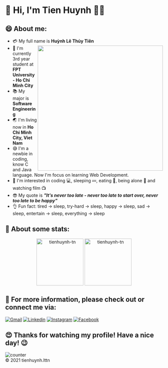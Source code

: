 # :wave: Hi, I'm Tien Huynh :man_technologist:

## :smile: About me:

- :credit_card: My full name is **Huỳnh Lê Thủy Tiên** <img src="https://i.pinimg.com/originals/df/1a/ff/df1aff8395678d11b99b575f0e3b19d5.gif" width="400" align="right"/>
- :school: I'm currently 3rd year student at **FPT University - Ho Chi Minh City**
- :books: My major is **Software Engineering**
- :earth_asia: I'm living now in **Ho Chi Minh City, Viet Nam**
- :sweat_smile: I'm a newbie in coding, know C and Java language. Now I'm focus on learning Web Development.
- :monocle_face: I'm interested in coding :computer:, sleeping :zzz:, eating :cut_of_meat:, being alone :zany_face: and watching film :tv:
- :sunglasses: My quote is ***"It's never too late - never too late to start over, never too late to be happy"*** 
- :ok_hand: Fun fact: tired -> sleep, try-hard -> sleep, happy -> sleep, sad -> sleep, entertain -> sleep, everything -> sleep

## 🌟 About some stats:
<div align="center">
<img height="150em" src="https://github-readme-stats.vercel.app/api/top-langs?username=tienhuynh-tn&layout=compact&&bg_color=ffa07a,ffd700,23df74&title_color=fff&text_color=fff" alt="tienhuynh-tn"/> <img height="150em" src="https://github-readme-stats.vercel.app/api?username=tienhuynh-tn&show_icons=true&&bg_color=ffa07a,ffd700,23df74&title_color=fff&text_color=fff" alt="tienhuynh-tn"/>
</div>

## :postbox: For more information, please check out or connect me via: 
[![Gmail](https://img.shields.io/twitter/url?label=Gmail&logo=gmail&url=https://gmail.com)](mailto:tien.huynhlt.tn@gmail.com) [![Linkedin](https://img.shields.io/twitter/url?label=Linkedin&logo=linkedin&url=https://www.linkedin.com/in/tienhuynhlttn/)](https://www.linkedin.com/in/tienhuynhlttn/) [![Instagram](https://img.shields.io/twitter/url?label=Instagram&logo=instagram&style=social&url=https://www.instagram.com/_huynh.tien.5536_/)](https://www.instagram.com/_huynh.tien.5536_/) [![Facebook](https://img.shields.io/twitter/url?label=Facebook&logo=facebook&url=https://www.facebook.com/tien.huynhlethuy.tn/)](https://www.facebook.com/tien.huynhlethuy.tn/) 

## :heart_eyes: Thanks for watching my profile! Have a nice day! :wink: 
![counter](https://enemo786q3svfle.m.pipedream.net)  
&copy; 2021 tienhuynh.lttn 
